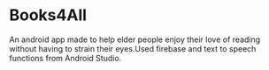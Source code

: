 # Books4All
An android app made to help elder people enjoy their love of reading without having to strain their eyes.Used firebase and text to speech functions from Android Studio.

